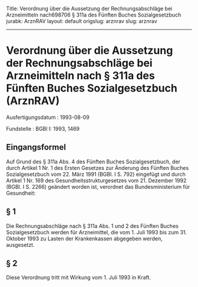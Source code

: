 Title: Verordnung über die Aussetzung der Rechnungsabschläge bei Arzneimitteln nach698706
  § 311a des Fünften Buches Sozialgesetzbuch
jurabk: ArznRAV
layout: default
origslug: arznrav
slug: arznrav

---

# Verordnung über die Aussetzung der Rechnungsabschläge bei Arzneimitteln nach § 311a des Fünften Buches Sozialgesetzbuch (ArznRAV)

Ausfertigungsdatum
:   1993-08-09

Fundstelle
:   BGBl I: 1993, 1469



## Eingangsformel

Auf Grund des § 311a Abs. 4 des Fünften Buches Sozialgesetzbuch, der
durch Artikel 1 Nr. 1 des Ersten Gesetzes zur Änderung des Fünften
Buches Sozialgesetzbuch vom 22. März 1991 (BGBl. I S. 792) eingefügt
und durch Artikel 1 Nr. 169 des Gesundheitsstrukturgesetzes vom 21.
Dezember 1992 (BGBl. I S. 2266) geändert worden ist, verordnet das
Bundesministerium für Gesundheit:


## § 1

Die Rechnungsabschläge nach § 311a Abs. 1 und 2 des Fünften Buches
Sozialgesetzbuch werden für Arzneimittel, die vom 1. Juli 1993 bis zum
31\. Oktober 1993 zu Lasten der Krankenkassen abgegeben werden,
ausgesetzt.


## § 2

Diese Verordnung tritt mit Wirkung vom 1. Juli 1993 in Kraft.

